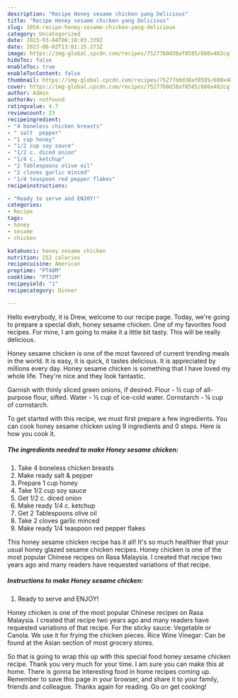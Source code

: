 ```yaml
---
description: "Recipe Honey sesame chicken yang Delicious"
title: "Recipe Honey sesame chicken yang Delicious"
slug: 1054-recipe-honey-sesame-chicken-yang-delicious
category: Uncategorized
date: 2023-03-04T06:18:03.339Z
date: 2023-06-02T13:01:15.273Z
image: https://img-global.cpcdn.com/recipes/75277b0d38af8585/680x482cq70/honey-sesame-chicken-recipe-main-photo.jpg
hideToc: false
enableToc: true
enableTocContent: false
thumbnail: https://img-global.cpcdn.com/recipes/75277b0d38af8585/680x482cq70/honey-sesame-chicken-recipe-main-photo.jpg
cover: https://img-global.cpcdn.com/recipes/75277b0d38af8585/680x482cq70/honey-sesame-chicken-recipe-main-photo.jpg
author: Admin
authorAv: notfound
ratingvalue: 4.7
reviewcount: 23
recipeingredient:
- "4 boneless chicken breasts"
- " salt  pepper"
- "1 cup honey"
- "1/2 cup soy sauce"
- "1/2 c. diced onion"
- "1/4 c. ketchup"
- "2 Tablespoons olive oil"
- "2 cloves garlic minced"
- "1/4 teaspoon red pepper flakes"
recipeinstructions:

- "Ready to serve and ENJOY!"
categories:
- Recipe
tags:
- honey
- sesame
- chicken

katakunci: honey sesame chicken 
nutrition: 252 calories
recipecuisine: American
preptime: "PT40M"
cooktime: "PT32M"
recipeyield: "1"
recipecategory: Dinner

---
```



Hello everybody, it is Drew, welcome to our recipe page. Today, we're going to prepare a special dish, honey sesame chicken. One of my favorites food recipes. For mine, I am going to make it a little bit tasty. This will be really delicious.

Honey sesame chicken is one of the most favored of current trending meals in the world. It is easy, it is quick, it tastes delicious. It is appreciated by millions every day. Honey sesame chicken is something that I have loved my whole life. They're nice and they look fantastic.

Garnish with thinly sliced green onions, if desired. Flour - ½ cup of all-purpose flour, sifted. Water - ½ cup of ice-cold water. Cornstarch - ¼ cup of cornstarch.


To get started with this recipe, we must first prepare a few ingredients. You can cook honey sesame chicken using 9 ingredients and 0 steps. Here is how you cook it.

<!--inarticleads1-->

##### The ingredients needed to make Honey sesame chicken:

1. Take 4 boneless chicken breasts
1. Make ready  salt &amp; pepper
1. Prepare 1 cup honey
1. Take 1/2 cup soy sauce
1. Get 1/2 c. diced onion
1. Make ready 1/4 c. ketchup
1. Get 2 Tablespoons olive oil
1. Take 2 cloves garlic minced
1. Make ready 1/4 teaspoon red pepper flakes


This honey sesame chicken recipe has it all! It&#39;s so much healthier that your usual honey glazed sesame chicken recipes. Honey chicken is one of the most popular Chinese recipes on Rasa Malaysia. I created that recipe two years ago and many readers have requested variations of that recipe. 

<!--inarticleads2-->

##### Instructions to make Honey sesame chicken:


1. Ready to serve and ENJOY!

Honey chicken is one of the most popular Chinese recipes on Rasa Malaysia. I created that recipe two years ago and many readers have requested variations of that recipe. For the sticky sauce: Vegetable or Canola. We use it for frying the chicken pieces. Rice Wine Vinegar: Can be found at the Asian section of most grocery stores. 

So that is going to wrap this up with this special food honey sesame chicken recipe. Thank you very much for your time. I am sure you can make this at home. There is gonna be interesting food in home recipes coming up. Remember to save this page in your browser, and share it to your family, friends and colleague. Thanks again for reading. Go on get cooking!
